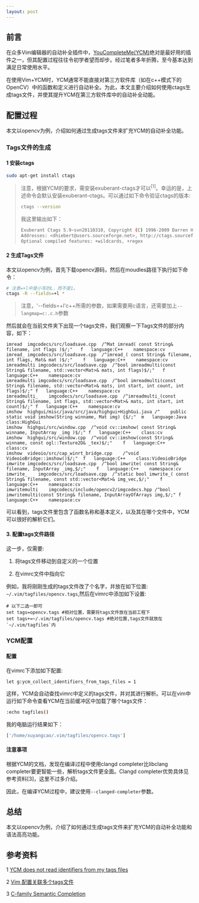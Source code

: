 ```yaml
---
layout: post
---
```


## 前言

在众多Vim编辑器的自动补全插件中，[YouCompleteMe(YCM)](https://github.com/ycm-core/YouCompleteMe/)绝对是最好用的插件之一，但其配置过程往往令初学者望而却步。经过笔者多年折腾，至今基本达到满足日常使用水平。

在使用Vim+YCM时，YCM通常不能直接对第三方软件库（如在c++模式下的OpenCV）中的函数和定义进行自动补全。为此，本文主要介绍如何使用ctags生成tags文件，并使其提升YCM在第三方软件库中的自动补全动能。

## 配置过程

本文以opencv为例，介绍如何通过生成tags文件来扩充YCM的自动补全功能。

### Tags文件的生成

#### 1 安装ctags

```bash
sudo apt-get install ctags
```

>注意，根据YCM的要求，需安装exuberant-ctags才可以$^{[1]}$。幸运的是，上述命令会默认安装exuberant-ctags。可以通过如下命令验证ctags的版本:
>```bash
>ctags --version
>```
>我这里输出如下：
>```bash
>Exuberant Ctags 5.9~svn20110310, Copyright (C) 1996-2009 Darren Hiebert
>Addresses: <dhiebert@users.sourceforge.net>, http://ctags.sourceforge.net
>Optional compiled features: +wildcards, +regex


#### 2 生成Tags文件

本文以opencv为例，首先下载opencv源码，然后在moudles路径下执行如下命令：

```bash
# 注意=+l中是小写的L，而不是1。
ctags -R --fields=+l *
```

> 注意，'--fields=+l'c++所需的参数，如果需要用c语言，还需要加上`--langmap=c:.c.h`参数

然后就会在当前文件夹下出现一个tags文件，我们观察一下Tags文件的部分内容，如下：

```tags
imread	imgcodecs/src/loadsave.cpp	/^Mat imread( const String& filename, int flags )$/;"	f	language:C++	namespace:cv
imread_	imgcodecs/src/loadsave.cpp	/^imread_( const String& filename, int flags, Mat& mat )$/;"	f	language:C++	namespace:cv
imreadmulti	imgcodecs/src/loadsave.cpp	/^bool imreadmulti(const String& filename, std::vector<Mat>& mats, int flags)$/;"	f	language:C++	namespace:cv
imreadmulti	imgcodecs/src/loadsave.cpp	/^bool imreadmulti(const String& filename, std::vector<Mat>& mats, int start, int count, int flags)$/;"	f	language:C++	namespace:cv
imreadmulti_	imgcodecs/src/loadsave.cpp	/^imreadmulti_(const String& filename, int flags, std::vector<Mat>& mats, int start, int count)$/;"	f	language:C++	namespace:cv
imshow	highgui/misc/java/src/java/highgui+HighGui.java	/^    public static void imshow(String winname, Mat img) {$/;"	m	language:Java	class:HighGui
imshow	highgui/src/window.cpp	/^void cv::imshow( const String& winname, InputArray _img )$/;"	f	language:C++	class:cv
imshow	highgui/src/window.cpp	/^void cv::imshow(const String& winname, const ogl::Texture2D& _tex)$/;"	f	language:C++	class:cv
imshow	videoio/src/cap_winrt_bridge.cpp	/^void VideoioBridge::imshow()$/;"	f	language:C++	class:VideoioBridge
imwrite	imgcodecs/src/loadsave.cpp	/^bool imwrite( const String& filename, InputArray _img,$/;"	f	language:C++	namespace:cv
imwrite_	imgcodecs/src/loadsave.cpp	/^static bool imwrite_( const String& filename, const std::vector<Mat>& img_vec,$/;"	f	language:C++	namespace:cv
imwritemulti	imgcodecs/include/opencv2/imgcodecs.hpp	/^bool imwritemulti(const String& filename, InputArrayOfArrays img,$/;"	f	language:C++	namespace:cv
```

可以看到，tags文件里包含了函数名称和基本定义，以及其在哪个文件中，YCM可以很好的解析它们。

#### 3. 配置tags文件路径

这一步，仅需要:

1. 将tags文件移动到自定义的一个位置

2. 在vimrc文件中指向它

例如，我将刚刚生成的tags文件改了个名字，并放在如下位置: `~/.vim/tagfiles/opencv.tags`,然后在vimrc中添加如下设置:

```vimrc
# 以下二选一即可
set tags=opencv.tags #相对位置，需要将tags文件放在当前工程下
set tags+=~/.vim/tagfiles/opencv.tags #绝对位置,tags文件就放在`~/.vim/tagfiles`内
```

### YCM配置

#### 配置

在vimrc下添加如下配置:

```vimrc
let g:ycm_collect_identifiers_from_tags_files = 1
```

这样，YCM会自动查找vimrc中定义的tags文件，并对其进行解析。可以在vim中运行如下命令查看YCM在当前缓冲区中加载了哪个tags文件：

```bash
:echo tagfiles()
```

我的电脑运行结果如下：

```bash
['/home/xuyangcao/.vim/tagfiles/opencv.tags']
```

#### 注意事项

根据YCM的文档，发现在编译过程中使用clangd completer比libclang completer要更智能一些，解析tags文件更全面。Clangd completer优势具体见参考资料[3]，这里不过多介绍。

因此，在编译YCM过程中，建议使用`--clanged-completer`参数。


## 总结

本文以opencv为例，介绍了如何通过生成tags文件来扩充YCM的自动补全功能和语法高亮功能。

## 参考资料

1 [YCM does not read identifiers from my tags files](https://github.com/ycm-core/YouCompleteMe/wiki/FAQ)

2 [Vim 配置关联多个tags文件](https://blog.csdn.net/suxw80then/article/details/41678329)

3 [C-family Semantic Completion](https://github.com/ycm-core/YouCompleteMe#c-family-semantic-completion)
